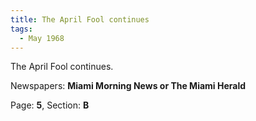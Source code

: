 ```yaml
---  
title: The April Fool continues  
tags:  
  - May 1968  
---  
```

  
The April Fool continues.  
  
Newspapers: **Miami Morning News or The Miami Herald**  
  
Page: **5**, Section: **B** 
